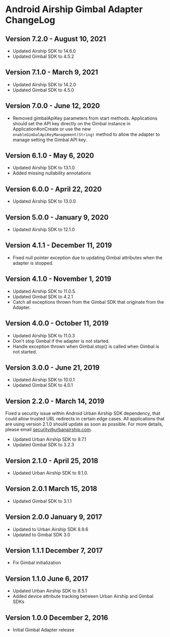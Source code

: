 # Android Airship Gimbal Adapter ChangeLog

## Version 7.2.0 - August 10, 2021
- Updated Airship SDK to 14.6.0
- Updated Gimbal SDK to 4.5.2

## Version 7.1.0 - March 9, 2021
- Updated Airship SDK to 14.2.0
- Updated Gimbal SDK to 4.5.0

## Version 7.0.0 - June 12, 2020
- Removed gimbalApiKey parameters from start methods. Applications should set the API key directly
  on the Gimbal instance in Application#onCreate or use the new `enableGimbalApiKeyManagement(String)`
  method to allow the adapter to manage setting the Gimbal API key.
  
## Version 6.1.0 - May 6, 2020
- Updated Airship SDK to 13.1.0
- Added missing nullability annotations

## Version 6.0.0 - April 22, 2020
- Updated Airship SDK to 13.0.0

## Version 5.0.0 - January 9, 2020
- Updated Airship SDK to 12.1.0

## Version 4.1.1 - December 11, 2019
- Fixed null pointer exception due to updating Gimbal attributes when the adapter is stopped.

## Version 4.1.0 - November 1, 2019
- Updated Airship SDK to 11.0.5.
- Updated Gimbal SDK to 4.2.1
- Catch all exceptions thrown from the Gimbal SDK that originate from the Adapter.

## Version 4.0.0 - October 11, 2019
- Updated Airship SDK to 11.0.3
- Don't stop Gimbal if the adapter is not started.
- Handle exception thrown when Gimbal.stop() is called when Gimbal is not started.

## Version 3.0.0 - June 21, 2019
- Updated Airship SDK to 10.0.1
- Updated Gimbal SDK to 4.0.1

## Version 2.2.0 - March 14, 2019
Fixed a security issue within Android Urban Airship SDK dependency, that could allow trusted URL redirects in
certain edge cases. All applications that are using version 2.1.0 should update as soon as possible.
For more details, please email security@urbanairship.com.

- Updated Urban Airship SDK to 9.7.1
- Updated Gimbal SDK to 3.2.3

## Version 2.1.0 - April 25, 2018
- Updated Urban Airship SDK to 9.1.0.

## Version 2.0.1 March 15, 2018
- Updated Gimbal SDK to 3.1.1

## Version 2.0.0 January 9, 2017
- Updated to Urban Airship SDK 8.9.6
- Updated to Gimbal SDK 3.0

## Version 1.1.1 December 7, 2017
- Fix Gimbal initialization

## Version 1.1.0 June 6, 2017
- Updated Urban Airship SDK to 8.5.1
- Added device attribute tracking between Urban Airship and Gimbal SDKs

## Version 1.0.0 December 2, 2016
- Initial Gimbal Adapter release

